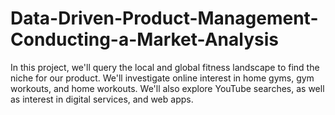 # Data-Driven-Product-Management-Conducting-a-Market-Analysis
In this project, we'll query the local and global fitness landscape to find the niche for our product. We'll investigate online interest in home gyms, gym workouts, and home workouts. We'll also explore YouTube searches, as well as interest in digital services, and web apps.

